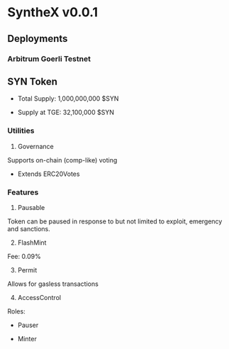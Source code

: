 # SyntheX v0.0.1

## Deployments

### Arbitrum Goerli Testnet

## SYN Token

- Total Supply: 1,000,000,000 $SYN

- Supply at TGE: 32,100,000 $SYN

### Utilities

1. Governance

Supports on-chain (comp-like) voting

- Extends ERC20Votes

### Features

1. Pausable

Token can be paused in response to but not limited to exploit, emergency and sanctions.

2. FlashMint

Fee: 0.09%

3. Permit

Allows for gasless transactions

4. AccessControl

Roles:

- Pauser

- Minter
